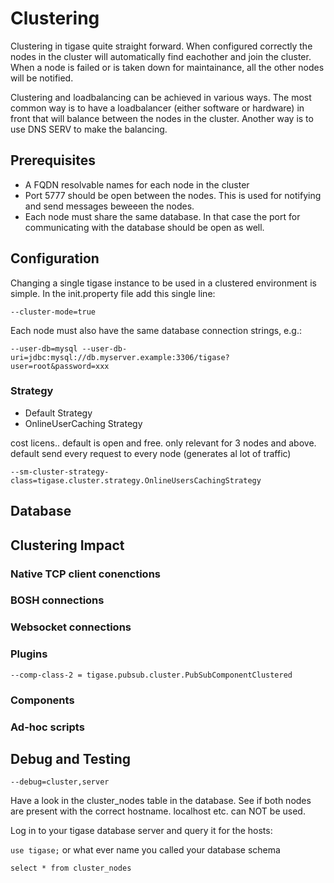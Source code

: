 # Clustering

Clustering in tigase quite straight forward. When configured correctly the nodes in the cluster will automatically find eachother and join the cluster. When a node is failed or is taken down for maintainance, all the other nodes will be notified.

Clustering and loadbalancing can be achieved in various ways. The most common way is to have a loadbalancer (either software or hardware) in front that will balance between the nodes in the cluster. Another way is to use DNS SERV to make the balancing.

## Prerequisites

* A FQDN resolvable names for each node in the cluster
* Port 5777 should be open between the nodes. This is used for notifying and send messages beweeen the nodes.
* Each node must share the same database. In that case the port for communicating with the database should be open as well.


## Configuration

Changing a single tigase instance to be used in a clustered environment is simple. In the init.property file add this single line:

`--cluster-mode=true`

Each node must also have the same database connection strings, e.g.:

`--user-db=mysql
--user-db-uri=jdbc:mysql://db.myserver.example:3306/tigase?user=root&password=xxx`


### Strategy

* Default Strategy
* OnlineUserCaching Strategy


cost licens.. default is open and free. only relevant for 3 nodes and above. default send every request to every node (generates al lot of traffic)

`--sm-cluster-strategy-class=tigase.cluster.strategy.OnlineUsersCachingStrategy`


## Database

## Clustering Impact

### Native TCP client conenctions

### BOSH connections

### Websocket connections


### Plugins

`--comp-class-2 = tigase.pubsub.cluster.PubSubComponentClustered`

### Components

### Ad-hoc scripts

## Debug and Testing


`--debug=cluster,server`


Have a look in the cluster_nodes table in the database. See if both nodes are present with the correct hostname. localhost etc. can NOT be used.

Log in to your tigase database server and query it for the hosts:

`use tigase;`  or what ever name you called your database schema

`select * from cluster_nodes`